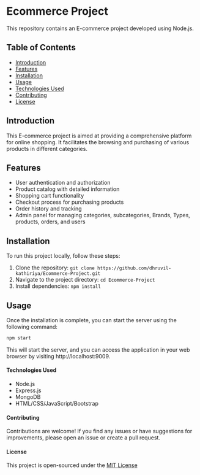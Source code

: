 # Ecommerce Project

This repository contains an E-commerce project developed using Node.js.

## Table of Contents

- [Introduction](#introduction)
- [Features](#features)
- [Installation](#installation)
- [Usage](#usage)
- [Technologies Used](#technologies-used)
- [Contributing](#contributing)
- [License](#license)

## Introduction

This E-commerce project is aimed at providing a comprehensive platform for online shopping. It facilitates the browsing and purchasing of various products in different categories.

## Features

- User authentication and authorization
- Product catalog with detailed information
- Shopping cart functionality
- Checkout process for purchasing products
- Order history and tracking
- Admin panel for managing categories, subcategories, Brands, Types, products, orders, and users

## Installation

To run this project locally, follow these steps:

1. Clone the repository: `git clone https://github.com/dhruvil-kathiriya/Ecommerce-Project.git`
2. Navigate to the project directory: `cd Ecommerce-Project`
3. Install dependencies: `npm install`

## Usage

Once the installation is complete, you can start the server using the following command:

```bash
npm start
```
This will start the server, and you can access the application in your web browser by visiting http://localhost:9009.

#### Technologies Used

- Node.js
- Express.js
- MongoDB 
- HTML/CSS/JavaScript/Bootstrap

#### Contributing

Contributions are welcome! If you find any issues or have suggestions for improvements, please open an issue or create a pull request.

#### License

This project is open-sourced under the [MIT License](https://choosealicense.com/licenses/mit/)

